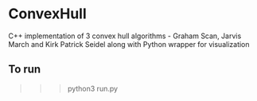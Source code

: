 # ConvexHull
C++ implementation of 3 convex hull algorithms - Graham Scan, Jarvis March and Kirk Patrick Seidel along with Python wrapper for visualization

## To run
>>> python3 run.py
